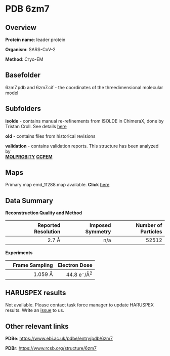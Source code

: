 # PDB 6zm7

## Overview

**Protein name**: leader protein

**Organism**: SARS-CoV-2

**Method**: Cryo-EM



## Basefolder

6zm7.pdb and 6zm7.cif - the coordinates of the threedimensional molecular model

## Subfolders

**isolde** - contains manual re-refinements from ISOLDE in ChimeraX, done by Tristan Croll. See details [here](https://github.com/thorn-lab/coronavirus_structural_task_force/blob/master/pdb/leader_protein/SARS-CoV-2/6zm7/isolde/directory_info.txt)

**old** - contains files from historical revisions

**validation** - contains validation reports. This structure has been analyzed by <br>  [**MOLPROBITY**](https://github.com/thorn-lab/coronavirus_structural_task_force/tree/master/pdb/leader_protein/SARS-CoV-2/6zm7/validation/molprobity)   [**CCPEM**](https://github.com/thorn-lab/coronavirus_structural_task_force/tree/master/pdb/leader_protein/SARS-CoV-2/6zm7/validation/ccpem-validation)



## Maps

Primary map emd_11288.map available. **Click** [here](http://ftp.wwpdb.org/pub/emdb/structures/EMD-11288/map/) 

## Data Summary
**Reconstruction Quality and Method**

|   | Reported Resolution | Imposed Symmetry | Number of Particles |
|---|-------------:|----------------:|--------------:|
|   |2.7 Å|n/a|52512|

**Experiments**

|   | Frame Sampling | Electron Dose |
|---|-------------:|----------------:|
|   |1.059 Å|44.8 e<sup>-</sup>/Å<sup>2</sup>|

## HARUSPEX results

Not available. Please contact task force manager to update HARUSPEX results. Write an [issue](https://github.com/thorn-lab/coronavirus_structural_task_force/issues) to us.

## Other relevant links 
**PDBe**:  https://www.ebi.ac.uk/pdbe/entry/pdb/6zm7
 
**PDBr**: https://www.rcsb.org/structure/6zm7 
